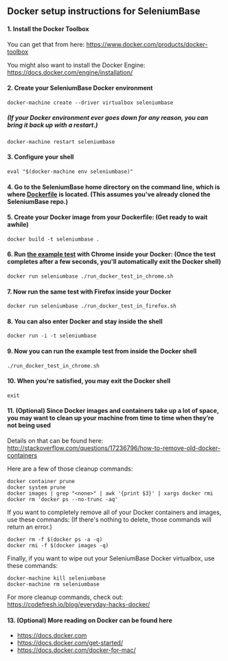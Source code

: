 ## Docker setup instructions for SeleniumBase
#### 1. Install the Docker Toolbox
You can get that from here:
https://www.docker.com/products/docker-toolbox

You might also want to install the Docker Engine:
https://docs.docker.com/engine/installation/

#### 2. Create your SeleniumBase Docker environment
    docker-machine create --driver virtualbox seleniumbase

##### (If your Docker environment ever goes down for any reason, you can bring it back up with a restart.)

    docker-machine restart seleniumbase

#### 3. Configure your shell
    eval "$(docker-machine env seleniumbase)"

#### 4. Go to the SeleniumBase home directory on the command line, which is where [Dockerfile](https://github.com/seleniumbase/SeleniumBase/blob/master/Dockerfile) is located. (This assumes you've already cloned the SeleniumBase repo.)

#### 5. Create your Docker image from your Dockerfile: (Get ready to wait awhile)

    docker build -t seleniumbase .

#### 6. Run [the example test](https://github.com/seleniumbase/SeleniumBase/blob/master/examples/my_first_test.py) with Chrome inside your Docker: (Once the test completes after a few seconds, you'll automatically exit the Docker shell)

    docker run seleniumbase ./run_docker_test_in_chrome.sh

#### 7. Now run the same test with Firefox inside your Docker
    docker run seleniumbase ./run_docker_test_in_firefox.sh

#### 8. You can also enter Docker and stay inside the shell
    docker run -i -t seleniumbase

#### 9. Now you can run the example test from inside the Docker shell
    ./run_docker_test_in_chrome.sh

#### 10. When you're satisfied, you may exit the Docker shell
    exit

#### 11. (Optional) Since Docker images and containers take up a lot of space, you may want to clean up your machine from time to time when they’re not being used
Details on that can be found here:
http://stackoverflow.com/questions/17236796/how-to-remove-old-docker-containers

Here are a few of those cleanup commands:

    docker container prune
    docker system prune
    docker images | grep "<none>" | awk '{print $3}' | xargs docker rmi
    docker rm 'docker ps --no-trunc -aq'

If you want to completely remove all of your Docker containers and images, use these commands: (If there's nothing to delete, those commands will return an error.)

    docker rm -f $(docker ps -a -q)
    docker rmi -f $(docker images -q)

Finally, if you want to wipe out your SeleniumBase Docker virtualbox, use these commands:

    docker-machine kill seleniumbase
    docker-machine rm seleniumbase

For more cleanup commands, check out:
https://codefresh.io/blog/everyday-hacks-docker/

#### 13. (Optional) More reading on Docker can be found here
* https://docs.docker.com
* https://docs.docker.com/get-started/
* https://docs.docker.com/docker-for-mac/
